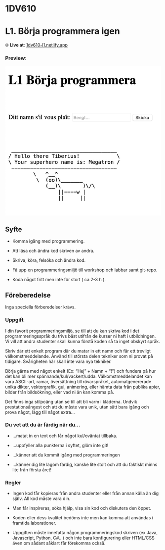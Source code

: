 # 1DV610

# L1. Börja programmera igen

🌐 **Live at**: [1dv610-l1.netlify.app](https://1dv610-l1.netlify.app)

### Preview:

![preview](image.png)

## Syfte

- Komma igång med programmering.

- Att läsa och ändra kod skriven av andra.

- Skriva, köra, felsöka och ändra kod.

- Få upp en programmeringsmiljö till workshop och labbar samt git-repo.

- Koda något fritt men inte för stort ( ca 2-3 h ).

## Föreberedelse

Inga speciella förberedelser krävs.

### Uppgift

I din favorit programmeringsmiljö, se till att du kan skriva kod i det programmeringsspråk du trivs bäst utifrån de kurser ni haft i utbildningen. Vi vill att andra studenter skall kunna förstå koden så ta inget obskyrt språk.

Skriv där ett enkelt program där du matar in ett namn och får ett trevligt välkomstmeddelande. Använd till största delen tekniker som ni provat på tidigare. Svårigheten här skall inte vara nya tekniker.

Börja gärna med något enkelt (Ex: “Hej” + Namn + “!”) och fundera på hur det kan bli mer spännande/kul/vackert/udda. Välkomstmeddelandet kan vara ASCII-art, ramar, översättning till rövarspråket, automatgenererade unika dikter, vektorgrafik, gui, animering, eller hämta data från publika apier, bilder från bildsökning, eller vad ni än kan komma på.

Det finns inga stilpoäng utan se till att bli varm i kläderna. Undvik prestationsångest och att du måste vara unik, utan sätt bara igång och prova något, lägg till något extra...

### Du vet att du är färdig när du…

- ...matat in en text och får något kul/oväntat tillbaka.

- ...uppfyller alla punkterna i syftet, glöm inte git!

- ...känner att du kommit igång med programmeringen

- ...känner dig lite lagom färdig, kanske lite stolt och att du faktiskt minns lite från första året!

### Regler

- Ingen kod får kopieras från andra studenter eller från annan källa än dig själv. All kod måste vara din.

- Man får inspireras, söka hjälp, visa sin kod och diskutera den öppet.

- Koden eller dess kvalitet bedöms inte men kan komma att användas i framtida laborationer.

- Uppgiften måste innefatta någon programmeringskod skriven (ex Java, Javascript, Python, C#...) och inte bara konfigurering eller HTML/CSS även om sådant såklart får förekomma också.
